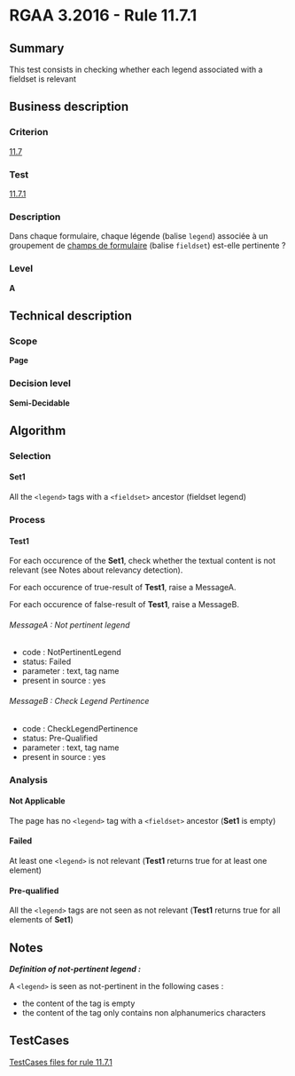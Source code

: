 # RGAA 3.2016 - Rule 11.7.1

## Summary
This test consists in checking whether each legend associated with a
fieldset is relevant

## Business description

### Criterion
[11.7](http://references.modernisation.gouv.fr/rgaa-accessibilite/2016/criteres.html#crit-11-7)

### Test
[11.7.1](http://references.modernisation.gouv.fr/rgaa-accessibilite/2016/criteres.html#test-11-7-1)

### Description
<div lang="fr">Dans chaque formulaire, chaque l&#xE9;gende (balise <code lang="en">legend</code>) associ&#xE9;e &#xE0; un groupement de <a href="http://references.modernisation.gouv.fr/rgaa-accessibilite/2016/glossaire.html#champ-de-saisie-de-formulaire">champs de formulaire</a> (balise <code lang="en">fieldset</code>) est-elle pertinente&nbsp;?</div>

### Level
**A**

## Technical description

### Scope
**Page**

### Decision level
**Semi-Decidable**

## Algorithm

### Selection

#### Set1

All the `<legend>` tags with a `<fieldset>` ancestor (fieldset legend)

### Process

#### Test1

For each occurence of the **Set1**, check whether the textual content is not relevant (see Notes about relevancy detection).

For each occurence of true-result of **Test1**, raise a MessageA.

For each occurence of false-result of **Test1**, raise a MessageB.

###### MessageA : Not pertinent legend

-   code : NotPertinentLegend
-   status: Failed
-   parameter : text, tag name
-   present in source : yes

###### MessageB : Check Legend Pertinence

-   code : CheckLegendPertinence
-   status: Pre-Qualified
-   parameter : text, tag name
-   present in source : yes

### Analysis

#### Not Applicable

The page has no `<legend>` tag with a `<fieldset>` ancestor (**Set1** is empty)

#### Failed 

At least one `<legend>` is not relevant (**Test1** returns true for at least one element)

#### Pre-qualified

All the `<legend>` tags are not seen as not relevant (**Test1** returns true for all elements of **Set1**)

## Notes

***Definition of not-pertinent legend :***

A `<legend>` is seen as not-pertinent in the following cases :

-   the content of the tag is empty
-   the content of the tag only contains non alphanumerics characters



##  TestCases

[TestCases files for rule 11.7.1](https://github.com/Asqatasun/Asqatasun/tree/develop/rules/rules-rgaa3.2016/src/test/resources/testcases/rgaa32016/Rgaa32016Rule110701/)


